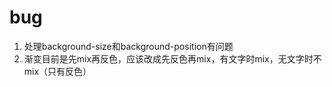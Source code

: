 # bug

1. 处理background-size和background-position有问题
1. 渐变目前是先mix再反色，应该改成先反色再mix，有文字时mix，无文字时不mix（只有反色）
